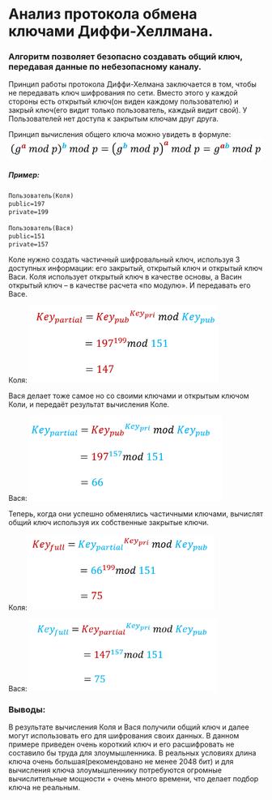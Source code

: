 # Анализ протокола обмена ключами Диффи-Хеллмана.

### Алгоритм позволяет безопасно создавать общий ключ, передавая данные по небезопасному каналу.

Принцип работы протокола Диффи-Хелмана заключается в том, чтобы не передавать
ключ шифрования по сети.
   Вместо этого у каждой стороны есть открытый ключ(он виден каждому пользователю) и
закрый ключ(его видит только пользователь, каждый видит свой). У Пользователей нет доступа к закрытым ключам друг друга.

   Принцип вычисления общего ключа можно увидеть в формуле:
     ![alt-текст](/lab-3/img/formula.png)
##### Пример:
   ```
   Пользователь(Коля)
   public=197
   private=199

   Пользователь(Вася)
   public=151
   private=157
   ```
   Коле нужно создать частичный шифровальный ключ, используя 3 доступных информации: его закрытый,
открытый ключ и открытый ключ Васи. Коля использует  открытый ключ в качестве основы, а Васин
открытый ключ – в качестве расчета «по модулю». И передавать его Васе.

Коля: ![alt-текст](/lab-3/img/Ks1.png)

Вася делает тоже самое но со своими ключами и открытым ключом Коли, и передаёт результат вычисления Коле.

Вася: ![alt-текст](/lab-3/img/Vs1.png)

Теперь, когда они успешно обменялись частичными ключами, вычислят общий ключ используя их собственные закрытые ключи.

Коля:![alt-текст](/lab-3/img/Ks2.png)

Вася:
![alt-текст](/lab-3/img/Vs2.png)

### Выводы:
   В результате вычисления Коля и Вася получили общий ключ и далее могут использовать
его для шифрования своих данных.
   В данном примере приведен очень короткий ключ и его расшифровать не составило бы труда для
злоумышленника.
   В реальных условиях длина ключа очень большая(рекомендовано не менее 2048 бит) и для вычисления ключа
злоумышленнику потребуются огромные вычислительные мощности + очень много времени, что делает подбор ключа не реальным.
